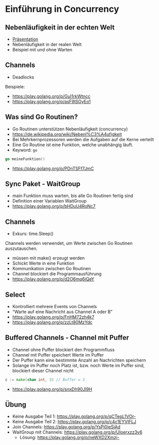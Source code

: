 # Einführung in Concurrency


## Nebenläufigkeit in der echten Welt

* [Präsentation](https://docs.google.com/presentation/d/1M7V8AVKFIANK0RYvViI-Hkwp-TNpV-L1kSjrPmfFyB4/edit?usp=sharing)
* Nebenläufigkeit in der realen Welt
* Beispiel mit und ohne Warten


## Channels

* Deadlocks

Beispiele:

* https://play.golang.org/p/GuI1rkWtncc 
* https://play.golang.org/p/asF9lSGyEo1 


## Was sind Go Routinen?

* Go Routinen unterstützen Nebenläufigkeit (concurrency)
* https://de.wikipedia.org/wiki/Nebenl%C3%A4ufigkeit 
* Bei Mehrkernprozessoren werden die Aufgaben auf die Kerne verteilt
* Eine Go Routine ist eine Funktion, welche unabhängig läuft. 
* Keyword: `go`

```go
go meineFunktion()
```

* https://play.golang.org/p/PDnTSFf7JmC 


## Sync Paket - WaitGroup

* main Funktion muss warten, bis alle Go Routinen fertig sind
* Definition einer Variablen WaitGroup
* https://play.golang.org/p/bHDuU4RoNc7 

## Channels

* Exkurs: time.Sleep()

Channels werden verwendet, um Werte zwischen Go Routinen auszutauschen. 

* müssen mit make() erzeugt werden
* Schickt Werte in eine Funktion
* Kommunikation zwischen Go Routinen
* Channel blockiert die Programmausführung
* https://play.golang.org/p/d2O6mq6iQeY 


## Select

* Kontrolliert mehrere Events von Channels
* “Warte auf eine Nachricht aus Channel A oder B”
* https://play.golang.org/p/FnHM72zh4k7 
* https://play.golang.org/p/zzLt80MzYdc 


## Buffered Channels - Channel mit Puffer

* Channel ohne Puffer blockiert den Programmfluss
* Channel mit Puffer speichert Werte im Puffer
* Der Puffer kann eine bestimmte Anzahl an Nachrichten speichern 
* Solange im Puffer noch Platz ist, bzw. noch Werte im Puffer sind, blockiert dieser Channel nicht

```go
c := make(chan int, 3) // Buffer = 3
```

* https://play.golang.org/p/snxDh90Jl9H 


## Übung
* Keine Ausgabe Teil 1: https://play.golang.org/p/qCTepL1VOr- 
* Keine Ausgabe Teil 2: https://play.golang.org/p/c4c1EYVIFLJ 
* Join Channels: https://play.golang.org/p/YsPi0ieSjAd 
* WaitGroup mit Channels: https://play.golang.org/p/UIoerxzz3v6 
    * Lösung: https://play.golang.org/p/neWXD2Xmzj- 
